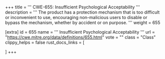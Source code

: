 +++
title = '''
CWE-655: Insufficient Psychological Acceptability
'''
description	= '''
The product has a protection mechanism that is too difficult or inconvenient to use, encouraging non-malicious users to disable or bypass the mechanism, whether by accident or on purpose.
'''
weight = 655

[extra]
id = 655
name = '''
Insufficient Psychological Acceptability
'''
url = "https://cwe.mitre.org/data/definitions/655.html"
vote = ""
class = "Class"
clippy_helps = false
rust_docs_links = [
	
]
+++
